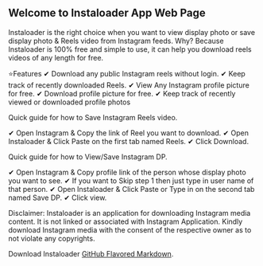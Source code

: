 ## Welcome to Instaloader App Web Page

Instaloader is the right choice when you want to view display photo or save display photo & Reels video from Instagram feeds. 
Why? Because Instaloader is 100% free and simple to use, it can help you download reels videos of any length for free. 

⭐️Features
✔ Download any public Instagram reels without login.
✔ Keep track of recently downloaded Reels.
✔ View Any Instagram profile picture for free.
✔ Download profile picture for free.
✔ Keep track of recently viewed or downloaded profile photos


Quick guide for how to Save Instagram Reels video.

✔ Open Instagram & Copy the link of Reel you want to download.
✔ Open Instaloader & Click Paste on the first tab named Reels.
✔ Click Download. 

Quick guide for how to View/Save Instagram DP.

✔ Open Instagram & Copy profile link of the person whose display photo you want to see.
✔ If you want to Skip step 1 then just type in user name of that person.
✔ Open Instaloader & Click Paste or Type in on the second tab named Save DP.
✔ Click view. 

Disclaimer:
Instaloader is an application for downloading Instagram media content. It is not linked or associated with Instagram Application.
Kindly download Instagram media with the consent of the respective owner as to not violate any copyrights.


Download Instaloader [GitHub Flavored Markdown](https://play.google.com/store/apps/details?id=com.alphageek.instaloader).
